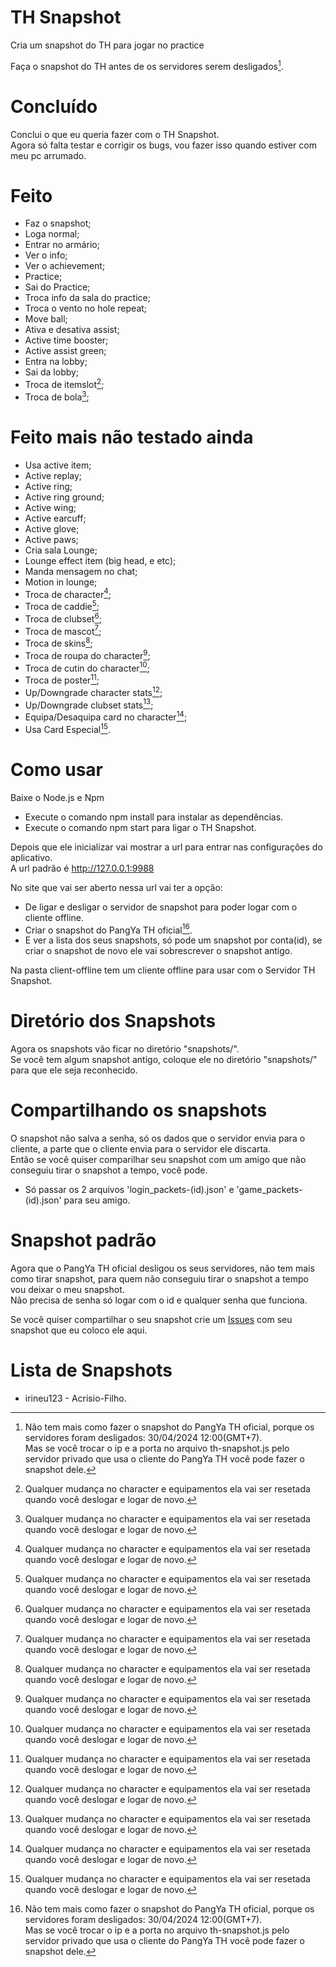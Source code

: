 # TH Snapshot
Cria um snapshot do TH para jogar no practice

Faça o snapshot do TH antes de os servidores serem desligados[^1].

# Concluído
Conclui o que eu queria fazer com o TH Snapshot.\
Agora só falta testar e corrigir os bugs, vou fazer isso quando estiver com meu pc arrumado.

# Feito
- Faz o snapshot;
- Loga normal; 
- Entrar no armário;
- Ver o info;
- Ver o achievement;
- Practice;
- Sai do Practice;
- Troca info da sala do practice;
- Troca o vento no hole repeat;
- Move ball;
- Ativa e desativa assist;
- Active time booster;
- Active assist green;
- Entra na lobby;
- Sai da lobby;
- Troca de itemslot[^2];
- Troca de bola[^2];

# Feito mais não testado ainda
- Usa active item;
- Active replay;
- Active ring;
- Active ring ground;
- Active wing;
- Active earcuff;
- Active glove;
- Active paws;
- Cria sala Lounge;
- Lounge effect item (big head, e etc);
- Manda mensagem no chat;
- Motion in lounge;
- Troca de character[^2];
- Troca de caddie[^2];
- Troca de clubset[^2];
- Troca de mascot[^2];
- Troca de skins[^2];
- Troca de roupa do character[^2];
- Troca de cutin do character[^2];
- Troca de poster[^2];
- Up/Downgrade character stats[^2];
- Up/Downgrade clubset stats[^2];
- Equipa/Desaquipa card no character[^2];
- Usa Card Especial[^2].

# Como usar
Baixe o Node.js e Npm

- Execute o comando npm install para instalar as dependências.
- Execute o comando npm start para ligar o TH Snapshot.

Depois que ele inicializar vai mostrar a url para entrar nas configurações do aplicativo.\
A url padrão é http://127.0.0.1:9988

No site que vai ser aberto nessa url vai ter a opção:
- De ligar e desligar o servidor de snapshot para poder logar com o cliente offline.
- Criar o snapshot do PangYa TH oficial[^1].
- E ver a lista dos seus snapshots, só pode um snapshot por conta(id), se criar o snapshot de novo ele vai sobrescrever o snapshot antigo.

[^1]: Não tem mais como fazer o snapshot do PangYa TH oficial, porque os servidores foram desligados: 30/04/2024 12:00(GMT+7).\
Mas se você trocar o ip e a porta no arquivo th-snapshot.js pelo servidor privado que usa o cliente do PangYa TH você pode fazer o snapshot dele.

[^2]: Qualquer mudança no character e equipamentos ela vai ser resetada quando você deslogar e logar de novo.

Na pasta client-offline tem um cliente offline para usar com o Servidor TH Snapshot.

# Diretório dos Snapshots
Agora os snapshots vão ficar no diretório "snapshots/".\
Se você tem algum snapshot antigo, coloque ele no diretório "snapshots/" para que ele seja reconhecido.

# Compartilhando os snapshots
O snapshot não salva a senha, só os dados que o servidor envia para o cliente, a parte que o cliente envia para o servidor ele discarta.\
Então se você quiser comparilhar seu snapshot com um amigo que não conseguiu tirar o snapshot a tempo, você pode.

- Só passar os 2 arquivos 'login_packets-(id).json' e 'game_packets-(id).json' para seu amigo.

# Snapshot padrão
Agora que o PangYa TH oficial desligou os seus servidores, não tem mais como tirar snapshot, para quem não conseguiu tirar o snapshot a tempo vou deixar o meu snapshot.\
Não precisa de senha só logar com o id e qualquer senha que funciona.

Se você quiser compartilhar o seu snapshot crie um [Issues](https://github.com/Acrisio-Filho/TH-Snapshot/issues) com seu snapshot que eu coloco ele aqui.

# Lista de Snapshots
- irineu123 - Acrisio-Filho.
